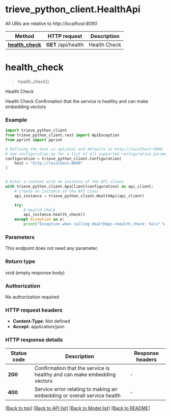 # trieve_python_client.HealthApi

All URIs are relative to *http://localhost:8090*

Method | HTTP request | Description
------------- | ------------- | -------------
[**health_check**](HealthApi.md#health_check) | **GET** /api/health | Health Check


# **health_check**
> health_check()

Health Check

Health Check  Confirmation that the service is healthy and can make embedding vectors

### Example


```python
import trieve_python_client
from trieve_python_client.rest import ApiException
from pprint import pprint

# Defining the host is optional and defaults to http://localhost:8090
# See configuration.py for a list of all supported configuration parameters.
configuration = trieve_python_client.Configuration(
    host = "http://localhost:8090"
)


# Enter a context with an instance of the API client
with trieve_python_client.ApiClient(configuration) as api_client:
    # Create an instance of the API class
    api_instance = trieve_python_client.HealthApi(api_client)

    try:
        # Health Check
        api_instance.health_check()
    except Exception as e:
        print("Exception when calling HealthApi->health_check: %s\n" % e)
```



### Parameters

This endpoint does not need any parameter.

### Return type

void (empty response body)

### Authorization

No authorization required

### HTTP request headers

 - **Content-Type**: Not defined
 - **Accept**: application/json

### HTTP response details

| Status code | Description | Response headers |
|-------------|-------------|------------------|
**200** | Confirmation that the service is healthy and can make embedding vectors |  -  |
**400** | Service error relating to making an embedding or overall service health |  -  |

[[Back to top]](#) [[Back to API list]](../README.md#documentation-for-api-endpoints) [[Back to Model list]](../README.md#documentation-for-models) [[Back to README]](../README.md)

